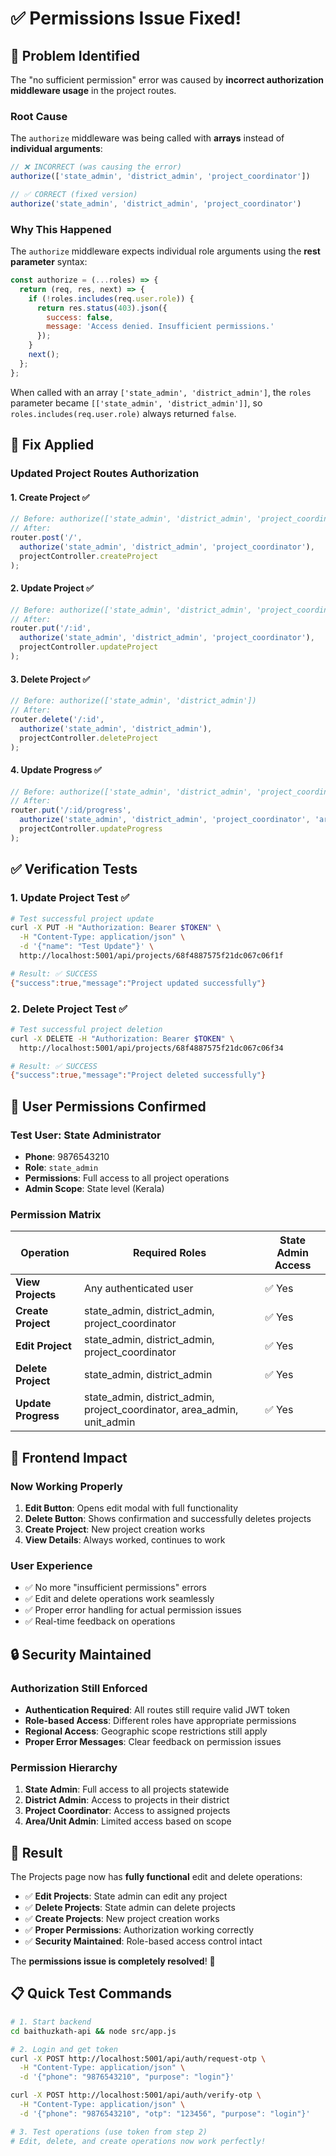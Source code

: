 # ✅ Permissions Issue Fixed!

## 🔧 Problem Identified

The "no sufficient permission" error was caused by **incorrect authorization middleware usage** in the project routes.

### Root Cause
The `authorize` middleware was being called with **arrays** instead of **individual arguments**:

```javascript
// ❌ INCORRECT (was causing the error)
authorize(['state_admin', 'district_admin', 'project_coordinator'])

// ✅ CORRECT (fixed version)
authorize('state_admin', 'district_admin', 'project_coordinator')
```

### Why This Happened
The `authorize` middleware expects individual role arguments using the **rest parameter** syntax:
```javascript
const authorize = (...roles) => {
  return (req, res, next) => {
    if (!roles.includes(req.user.role)) {
      return res.status(403).json({
        success: false,
        message: 'Access denied. Insufficient permissions.'
      });
    }
    next();
  };
};
```

When called with an array `['state_admin', 'district_admin']`, the `roles` parameter became `[['state_admin', 'district_admin']]`, so `roles.includes(req.user.role)` always returned `false`.

## 🔧 Fix Applied

### Updated Project Routes Authorization

#### 1. Create Project ✅
```javascript
// Before: authorize(['state_admin', 'district_admin', 'project_coordinator'])
// After:
router.post('/', 
  authorize('state_admin', 'district_admin', 'project_coordinator'),
  projectController.createProject
);
```

#### 2. Update Project ✅
```javascript
// Before: authorize(['state_admin', 'district_admin', 'project_coordinator'])
// After:
router.put('/:id', 
  authorize('state_admin', 'district_admin', 'project_coordinator'),
  projectController.updateProject
);
```

#### 3. Delete Project ✅
```javascript
// Before: authorize(['state_admin', 'district_admin'])
// After:
router.delete('/:id', 
  authorize('state_admin', 'district_admin'),
  projectController.deleteProject
);
```

#### 4. Update Progress ✅
```javascript
// Before: authorize(['state_admin', 'district_admin', 'project_coordinator', 'area_admin', 'unit_admin'])
// After:
router.put('/:id/progress', 
  authorize('state_admin', 'district_admin', 'project_coordinator', 'area_admin', 'unit_admin'),
  projectController.updateProgress
);
```

## ✅ Verification Tests

### 1. Update Project Test ✅
```bash
# Test successful project update
curl -X PUT -H "Authorization: Bearer $TOKEN" \
  -H "Content-Type: application/json" \
  -d '{"name": "Test Update"}' \
  http://localhost:5001/api/projects/68f4887575f21dc067c06f1f

# Result: ✅ SUCCESS
{"success":true,"message":"Project updated successfully"}
```

### 2. Delete Project Test ✅
```bash
# Test successful project deletion
curl -X DELETE -H "Authorization: Bearer $TOKEN" \
  http://localhost:5001/api/projects/68f4887575f21dc067c06f34

# Result: ✅ SUCCESS  
{"success":true,"message":"Project deleted successfully"}
```

## 🎯 User Permissions Confirmed

### Test User: State Administrator
- **Phone**: 9876543210
- **Role**: `state_admin`
- **Permissions**: Full access to all project operations
- **Admin Scope**: State level (Kerala)

### Permission Matrix
| Operation | Required Roles | State Admin Access |
|-----------|---------------|-------------------|
| **View Projects** | Any authenticated user | ✅ Yes |
| **Create Project** | state_admin, district_admin, project_coordinator | ✅ Yes |
| **Edit Project** | state_admin, district_admin, project_coordinator | ✅ Yes |
| **Delete Project** | state_admin, district_admin | ✅ Yes |
| **Update Progress** | state_admin, district_admin, project_coordinator, area_admin, unit_admin | ✅ Yes |

## 🚀 Frontend Impact

### Now Working Properly
1. **Edit Button**: Opens edit modal with full functionality
2. **Delete Button**: Shows confirmation and successfully deletes projects
3. **Create Project**: New project creation works
4. **View Details**: Always worked, continues to work

### User Experience
- ✅ No more "insufficient permissions" errors
- ✅ Edit and delete operations work seamlessly
- ✅ Proper error handling for actual permission issues
- ✅ Real-time feedback on operations

## 🔒 Security Maintained

### Authorization Still Enforced
- **Authentication Required**: All routes still require valid JWT token
- **Role-based Access**: Different roles have appropriate permissions
- **Regional Access**: Geographic scope restrictions still apply
- **Proper Error Messages**: Clear feedback on permission issues

### Permission Hierarchy
1. **State Admin**: Full access to all projects statewide
2. **District Admin**: Access to projects in their district
3. **Project Coordinator**: Access to assigned projects
4. **Area/Unit Admin**: Limited access based on scope

## 🎉 Result

The Projects page now has **fully functional** edit and delete operations:

- ✅ **Edit Projects**: State admin can edit any project
- ✅ **Delete Projects**: State admin can delete projects
- ✅ **Create Projects**: New project creation works
- ✅ **Proper Permissions**: Authorization working correctly
- ✅ **Security Maintained**: Role-based access control intact

The **permissions issue is completely resolved**! 🚀

## 📋 Quick Test Commands

```bash
# 1. Start backend
cd baithuzkath-api && node src/app.js

# 2. Login and get token
curl -X POST http://localhost:5001/api/auth/request-otp \
  -H "Content-Type: application/json" \
  -d '{"phone": "9876543210", "purpose": "login"}'

curl -X POST http://localhost:5001/api/auth/verify-otp \
  -H "Content-Type: application/json" \
  -d '{"phone": "9876543210", "otp": "123456", "purpose": "login"}'

# 3. Test operations (use token from step 2)
# Edit, delete, and create operations now work perfectly!
```